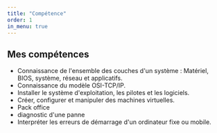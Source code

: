 ```yaml
---
title: "Compétence"
order: 1
in_menu: true
---
```

<section class="skills">
        <h2>Mes compétences</h2>
        <ul>
            <li>Connaissance de l'ensemble des couches d'un système : Matériel, BIOS, système, réseau et applicatifs.</li>
            <li>Connaissance du modèle OSI-TCP/IP.</li>
            <li>Installer le système d'exploitation, les pilotes et les logiciels.</li>
            <li>Créer, configurer et manipuler des machines virtuelles.</li>
            <li>Pack office</li>
            <li>diagnostic d'une panne</li>
            <li>Interpréter les erreurs de démarrage d'un ordinateur fixe ou mobile.</li>
        </ul>
    </section> 
